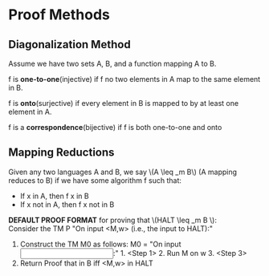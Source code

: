 # Proof Methods

## Diagonalization Method

Assume we have two sets A, B, and a function mapping A to B.

f is **one-to-one**(injective) if f no two elements in A map to the same element in B.

f is **onto**(surjective) if every element in B is mapped to by at least one element in A.

f is a **correspondence**(bijective) if f is both one-to-one and onto

## Mapping Reductions

Given any two languages A and B, we say \\(A \leq _m B\\) (A mapping reduces to
B) if we have some algorithm f such that:
* If x in A, then f x in B
* If x not in A, then f x not in B

**DEFAULT PROOF FORMAT** for proving that \\(HALT \leq _m B \\):  
Consider the TM P "On input <M,w> (i.e., the input to HALT):"
1. Construct the TM M0 as follows:
	M0 = "On input <input>:"
		1. <Step 1>
		2. Run M on w
		3. <Step 3>
2. Return <M0>
Proof that <M0> in B iff <M,w> in HALT
